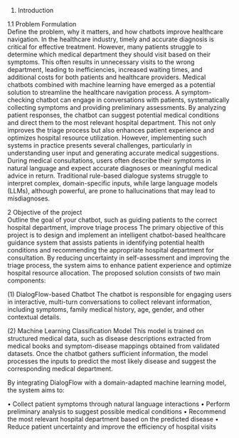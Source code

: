 1. Introduction 

1.1 Problem Formulation  
Define the problem, why it matters, and how chatbots improve healthcare navigation. 
In the healthcare industry, timely and accurate diagnosis is critical for effective treatment. However, many patients struggle to determine which medical department they should visit based on their symptoms. This often results in unnecessary visits to the wrong department, leading to inefficiencies, increased waiting times, and additional costs for both patients and healthcare providers. 
Medical chatbots combined with machine learning have emerged as a potential solution to streamline the healthcare navigation process. A symptom-checking chatbot can engage in conversations with patients, systematically collecting symptoms and providing preliminary assessments. By analyzing patient responses, the chatbot can suggest potential medical conditions and direct them to the most relevant hospital department. This not only improves the triage process but also enhances patient experience and optimizes hospital resource utilization. 
However, implementing such systems in practice presents several challenges, particularly in understanding user input and generating accurate medical suggestions. During medical consultations, users often describe their symptoms in natural language and expect accurate diagnoses or meaningful medical advice in return. Traditional rule-based dialogue systems struggle to interpret complex, domain-specific inputs, while large language models (LLMs), although powerful, are prone to hallucinations that may lead to misdiagnoses. 

2 Objective of the project  
Outline the goal of your chatbot, such as guiding patients to the correct hospital department, improve triage process 
The primary objective of this project is to design and implement an intelligent chatbot-based healthcare guidance system that assists patients in identifying potential health conditions and recommending the appropriate hospital department for consultation. By reducing uncertainty in self-assessment and improving the triage process, the system aims to enhance patient experience and optimize hospital resource allocation. 
The proposed solution consists of two main components: 

(1) DialogFlow-based Chatbot 
The chatbot is responsible for engaging users in interactive, multi-turn conversations to collect relevant information, including symptoms, family medical history, age, gender, and other contextual details. 

(2) Machine Learning Classification Model 
This model is trained on structured medical data, such as disease descriptions extracted from medical books and symptom-disease mappings obtained from validated datasets. Once the chatbot gathers sufficient information, the model processes the inputs to predict the most likely disease and suggest the corresponding medical department.  

By integrating DialogFlow with a domain-adapted machine learning model, the system aims to: 

• Collect patient symptoms through natural language interactions 
• Perform preliminary analysis to suggest possible medical conditions 
• Recommend the most relevant hospital department based on the predicted disease 
• Reduce patient uncertainty and improve the efficiency of hospital visits 
